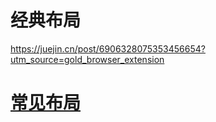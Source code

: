 # 经典布局
https://juejin.cn/post/6906328075353456654?utm_source=gold_browser_extension

# [常见布局](https://juejin.cn/post/6844903574929932301)
